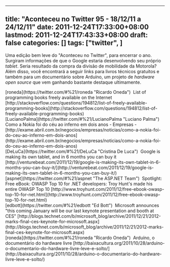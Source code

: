 
---
title: "Aconteceu no Twitter 95 - 18/12/11 a 24/12/11"
date: 2011-12-24T17:33:00+08:00
lastmod: 2011-12-24T17:43:33+08:00
draft: false
categories: []
tags: ["twitter", ]
---


Uma edição bem leve do "Aconteceu no Twitter", para encerrar o ano. Surgiram informações de que o Google estaria desenvolvendo seu próprio *tablet*. Seria resultado da compra da divisão de mobilidade da Motorola? Além disso, você encontrará a seguir links para livros técnicos gratuitos e também para um documentário sobre Arduíno, um projeto de *hardware open source* que vem ganhando bastante destaque ultimamente.


<div class="tweet-row"><span class="tweet-user-name">[roneda](https://twitter.com/#%21/roneda "Ricardo Oneda")  </span>List of programming books freely available on the Internet [http://stackoverflow.com/questions/194812/list-of-freely-available-programming-books](http://stackoverflow.com/questions/194812/list-of-freely-available-programming-books)  


<div class="tweet-row"><span class="tweet-user-name">[LucianoPalma](https://twitter.com/#%21/LucianoPalma "Luciano Palma")  </span>Como a Nokia foi do céu ao inferno em dois anos - Empresas - [http://exame.abril.com.br/negocios/empresas/noticias/como-a-nokia-foi-do-ceu-ao-inferno-em-dois-anos](http://exame.abril.com.br/negocios/empresas/noticias/como-a-nokia-foi-do-ceu-ao-inferno-em-dois-anos)  


<div class="tweet-row"><span class="tweet-user-name">[DeLuCa](https://twitter.com/#%21/DeLuCa "Cristina De Luca")  </span>Google is making its own tablet, and in 6 months you can buy it [http://venturebeat.com/2011/12/19/google-is-making-its-own-tablet-in-6-months-you-can-buy-it/](http://venturebeat.com/2011/12/19/google-is-making-its-own-tablet-in-6-months-you-can-buy-it/)  


<div class="tweet-row"><span class="tweet-user-name">[aspnet](https://twitter.com/#%21/aspnet "The ASP.NET Team")  </span>Spotlight: Free eBook: OWASP Top 10 for .NET developers: Troy Hunt's made his entire OWASP Top 10 [http://www.troyhunt.com/2011/12/free-ebook-owasp-top-10-for-net.html](http://www.troyhunt.com/2011/12/free-ebook-owasp-top-10-for-net.html)  


<div class="tweet-row"><span class="tweet-user-name">[edbott](https://twitter.com/#%21/edbott "Ed Bott")  </span>Microsoft announces "this coming January will be our last keynote presentation and booth at CES"   
[http://blogs.technet.com/b/microsoft_blog/archive/2011/12/21/2012-marks-final-ces-keynote-for-microsoft.aspx](http://blogs.technet.com/b/microsoft_blog/archive/2011/12/21/2012-marks-final-ces-keynote-for-microsoft.aspx)  


<div class="tweet-row"><span class="tweet-user-name">[roneda](https://twitter.com/#%21/roneda "Ricardo Oneda")  </span>Arduíno, o documentário do hardware livre [http://baixacultura.org/2011/10/28/arduino-o-documentario-do-hardware-livre-leve-e-solto/](http://baixacultura.org/2011/10/28/arduino-o-documentario-do-hardware-livre-leve-e-solto/)  

</div>
</div>
</div>
</div>
</div>
</div>

